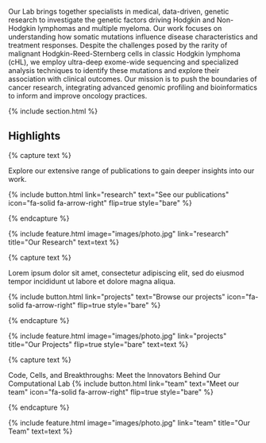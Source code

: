 ---
---

Our Lab brings together specialists in medical, data-driven, genetic research to investigate the genetic factors driving Hodgkin and Non-Hodgkin lymphomas and multiple myeloma. Our work focuses on understanding how somatic mutations influence disease characteristics and treatment responses. Despite the challenges posed by the rarity of malignant Hodgkin-Reed-Sternberg cells in classic Hodgkin lymphoma (cHL), we employ ultra-deep exome-wide sequencing and specialized analysis techniques to identify these mutations and explore their association with clinical outcomes. Our mission is to push the boundaries of cancer research, integrating advanced genomic profiling and bioinformatics to inform and improve oncology practices.

{% include section.html %}

## Highlights

{% capture text %}

Explore our extensive range of publications to gain deeper insights into our work.


{%
  include button.html
  link="research"
  text="See our publications"
  icon="fa-solid fa-arrow-right"
  flip=true
  style="bare"
%}

{% endcapture %}

{%
  include feature.html
  image="images/photo.jpg"
  link="research"
  title="Our Research"
  text=text
%}

{% capture text %}

Lorem ipsum dolor sit amet, consectetur adipiscing elit, sed do eiusmod tempor incididunt ut labore et dolore magna aliqua.

{%
  include button.html
  link="projects"
  text="Browse our projects"
  icon="fa-solid fa-arrow-right"
  flip=true
  style="bare"
%}

{% endcapture %}

{%
  include feature.html
  image="images/photo.jpg"
  link="projects"
  title="Our Projects"
  flip=true
  style="bare"
  text=text
%}

{% capture text %}

Code, Cells, and Breakthroughs: Meet the Innovators Behind Our Computational Lab
{%
  include button.html
  link="team"
  text="Meet our team"
  icon="fa-solid fa-arrow-right"
  flip=true
  style="bare"
%}

{% endcapture %}

{%
  include feature.html
  image="images/photo.jpg"
  link="team"
  title="Our Team"
  text=text
%}

